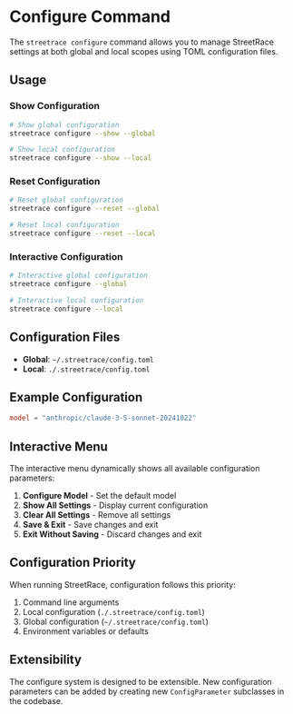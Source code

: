 # Configure Command

The `streetrace configure` command allows you to manage StreetRace settings at both global and local scopes using TOML configuration files.

## Usage

### Show Configuration
```bash
# Show global configuration
streetrace configure --show --global

# Show local configuration  
streetrace configure --show --local
```

### Reset Configuration
```bash
# Reset global configuration
streetrace configure --reset --global

# Reset local configuration
streetrace configure --reset --local
```

### Interactive Configuration
```bash
# Interactive global configuration
streetrace configure --global

# Interactive local configuration
streetrace configure --local
```

## Configuration Files

- **Global**: `~/.streetrace/config.toml`
- **Local**: `./.streetrace/config.toml`

## Example Configuration

```toml
model = "anthropic/claude-3-5-sonnet-20241022"
```

## Interactive Menu

The interactive menu dynamically shows all available configuration parameters:

1. **Configure Model** - Set the default model
2. **Show All Settings** - Display current configuration
3. **Clear All Settings** - Remove all settings
4. **Save & Exit** - Save changes and exit
5. **Exit Without Saving** - Discard changes and exit

## Configuration Priority

When running StreetRace, configuration follows this priority:
1. Command line arguments
2. Local configuration (`./.streetrace/config.toml`)
3. Global configuration (`~/.streetrace/config.toml`)
4. Environment variables or defaults

## Extensibility

The configure system is designed to be extensible. New configuration parameters can be added by creating new `ConfigParameter` subclasses in the codebase.